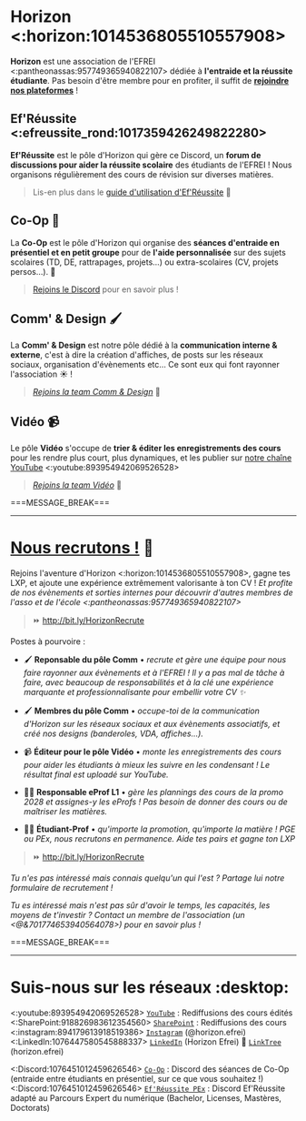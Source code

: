 # Horizon <:horizon:1014536805510557908>

**Horizon** est une association de l'EFREI <:pantheonassas:957749365940822107> dédiée à **l'entraide et la réussite étudiante**. Pas besoin d'être membre pour en profiter, il suffit de [**rejoindre nos plateformes**](https://example.com/LIEN_MESSAGE_RÉSEAUX)  !

## Ef'Réussite <:efreussite_rond:1017359426249822280>

**Ef'Réussite** est le pôle d'Horizon qui gère ce Discord, un **forum de discussions pour aider la réussite scolaire** des étudiants de l'EFREI ! Nous organisons régulièrement des cours de révision sur diverses matières.
> Lis-en plus dans le [guide d'utilisation d'Ef'Réussite](https://example.com/LIEN_MESSAGE_EFRÉUSSITE) :bookmark:

## Co-Op :seedling:

La **Co-Op** est le pôle d'Horizon qui organise des **séances d'entraide en présentiel et en petit groupe** pour de **l'aide personnalisée** sur des sujets scolaires (TD, DE, rattrapages, projets…) ou extra-scolaires (CV, projets persos…). :handshake:
> [Rejoins le Discord](https://example.com/LIEN_MESSAGE_RÉSEAUX) pour en savoir plus !

## Comm' & Design :paintbrush:

La **Comm' & Design** est notre pôle dédié à la **communication interne & externe**, c'est à dire la création d'affiches, de posts sur les réseaux sociaux, organisation d'évènements etc… Ce sont eux qui font rayonner l'association :sunny: !
> *[Rejoins la team Comm & Design](https://example.com/LIEN_MESSAGE_RECRUTEMENT)* :briefcase:

## Vidéo :video_camera:

Le pôle **Vidéo** s'occupe de **trier & éditer les enregistrements des cours** pour les rendre plus court, plus dynamiques, et les publier sur [notre chaîne YouTube](https://example.com/LIEN_MESSAGE_RÉSEAUX) <:youtube:893954942069526528>
> *[Rejoins la team Vidéo](https://example.com/LIEN_MESSAGE_RECRUTEMENT)* :briefcase:

===MESSAGE_BREAK===
** **
# [Nous recrutons !](http://bit.ly/HorizonRecrute) :tada:

Rejoins l'aventure d'Horizon <:horizon:1014536805510557908>, gagne tes LXP, et ajoute une expérience extrêmement valorisante à ton CV !
*Et profite de nos évènements et sorties internes pour découvrir d'autres membres de l'asso et de l'école <:pantheonassas:957749365940822107>*

> :fast_forward: <http://bit.ly/HorizonRecrute>

Postes à pourvoire :
- :paintbrush: **Reponsable du pôle Comm** • *recrute et gère une équipe pour nous faire rayonner aux évènements et à l'EFREI ! Il y a pas mal de tâche à faire, avec beaucoup de responsabilités et à la clé une expérience marquante et professionnalisante pour embellir votre CV ✨*

- :paintbrush: **Membres du pôle Comm** • *occupe-toi de la communication d'Horizon sur les réseaux sociaux et aux évènements associatifs, et créé nos designs (banderoles, VDA, affiches…).*

- :video_camera: **Éditeur pour le pôle Vidéo** • *monte les enregistrements des cours pour aider les étudiants à mieux les suivre en les condensant ! Le résultat final est uploadé sur YouTube.*

- :pilot: **Responsable eProf L1** • *gère les plannings des cours de la promo 2028 et assignes-y les eProfs ! Pas besoin de donner des cours ou de maîtriser les matières.*

- :teacher: **Étudiant-Prof** • *qu'importe la promotion, qu'importe la matière ! PGE ou PEx, nous recrutons en permanence. Aide tes pairs et gagne ton LXP*


> :fast_forward: <http://bit.ly/HorizonRecrute>

*Tu n'es pas intéressé mais connais quelqu'un qui l'est ? Partage lui notre formulaire de recrutement !*

*Tu es intéressé mais n'est pas sûr d'avoir le temps, les capacités, les moyens de t'investir ? Contact un membre de l'association (un <@&701774653940564078>) pour en savoir plus !*

===MESSAGE_BREAK===
** **
# Suis-nous sur les réseaux :desktop:

<:youtube:893954942069526528> [`YouTube`](https://bit.ly/HorizonYouTube) : Rediffusions des cours édités
<:SharePoint:918826983612354560> [`SharePoint`](https://bit.ly/EfRéussiteSP) : Rediffusions des cours
<:instagram:894179613918519386> [`Instagram`](https://bit.ly/HorizonInstagram) (@horizon.efrei)
<:LinkedIn:1076447580545888337> [`LinkedIn`](https://bit.ly/LinkedInHorizon) (Horizon Efrei)
:deciduous_tree: [`LinkTree`](https://linktr.ee/horizon.efrei) (horizon.efrei)

<:Discord:1076451012459626546> [`Co-Op`](https://discord.gg/MVmqmkjQzy) : Discord des séances de Co-Op (entraide entre étudiants en présentiel, sur ce que vous souhaitez !)
<:Discord:1076451012459626546> [`Ef'Réussite PEx`](https://discord.gg/xAdnszPgVk) : Discord Ef'Réussite adapté au Parcours Expert du numérique (Bachelor, Licenses, Mastères, Doctorats)
